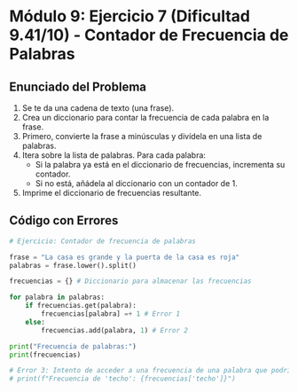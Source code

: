 # Módulo 9: Ejercicio 7 (Dificultad 9.41/10) - Contador de Frecuencia de Palabras

## Enunciado del Problema

1.  Se te da una cadena de texto (una frase).
2.  Crea un diccionario para contar la frecuencia de cada palabra en la frase.
3.  Primero, convierte la frase a minúsculas y divídela en una lista de palabras.
4.  Itera sobre la lista de palabras. Para cada palabra:
    *   Si la palabra ya está en el diccionario de frecuencias, incrementa su contador.
    *   Si no está, añádela al diccionario con un contador de 1.
5.  Imprime el diccionario de frecuencias resultante.

## Código con Errores

```python
# Ejercicio: Contador de frecuencia de palabras

frase = "La casa es grande y la puerta de la casa es roja"
palabras = frase.lower().split()

frecuencias = {} # Diccionario para almacenar las frecuencias

for palabra in palabras:
    if frecuencias.get(palabra):
        frecuencias[palabra] =+ 1 # Error 1
    else:
        frecuencias.add(palabra, 1) # Error 2

print("Frecuencia de palabras:")
print(frecuencias)

# Error 3: Intento de acceder a una frecuencia de una palabra que podría no estar, de forma insegura.
# print(f"Frecuencia de 'techo': {frecuencias['techo']}")
```
